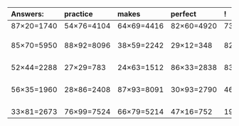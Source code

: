 | Answers: | practice | makes | perfect | ! |
| :--- | :--- | :--- | :--- | :--- |
| 87×20=1740 | 54×76=4104 | 64×69=4416 | 82×60=4920 | 73×16=1168 | 
|   |   |   |   |   | 
|   |   |   |   |   | 
|   |   |   |   |   | 
| 85×70=5950 | 88×92=8096 | 38×59=2242 | 29×12=348 | 82×15=1230 | 
|   |   |   |   |   | 
|   |   |   |   |   | 
|   |   |   |   |   | 
|   |   |   |   |   | 
| 52×44=2288 | 27×29=783 | 24×63=1512 | 86×33=2838 | 83×88=7304 | 
|   |   |   |   |   | 
|   |   |   |   |   | 
|   |   |   |   |   | 
|   |   |   |   |   | 
| 56×35=1960 | 28×86=2408 | 87×93=8091 | 30×93=2790 | 46×53=2438 | 
|   |   |   |   |   | 
|   |   |   |   |   | 
|   |   |   |   |   | 
|   |   |   |   |   | 
| 33×81=2673 | 76×99=7524 | 66×79=5214 | 47×16=752 | 19×56=1064 | 
